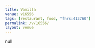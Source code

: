 ```yaml
---
title: Vanilla
venue: v16556
tags: [restaurant, food, "fhrs:413760"]
permalink: /v/16556/
layout: venue
---
```

null
